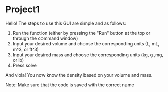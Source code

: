 # Project1
Hello!
The steps to use this GUI are simple and as follows:
1. Run the function (either by pressing the "Run" button at the top or through the command window)
2. Input your desired volume and choose the corresponding units (L, mL, m^3, or ft^3)
3. Input your desired mass and choose the corresponding units (kg, g ,mg, or lb)
4. Press solve

And viola! You now know the density based on your volume and mass. 

Note: Make sure that the code is saved with the correct name
